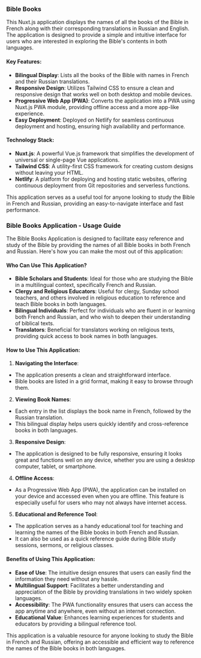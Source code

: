 ### Bible Books

This Nuxt.js application displays the names of all the books of the Bible in French along with their corresponding translations in Russian and English. The application is designed to provide a simple and intuitive interface for users who are interested in exploring the Bible's contents in both languages.

#### Key Features:

- **Bilingual Display**: Lists all the books of the Bible with names in French and their Russian translations.
- **Responsive Design**: Utilizes Tailwind CSS to ensure a clean and responsive design that works well on both desktop and mobile devices.
- **Progressive Web App (PWA)**: Converts the application into a PWA using Nuxt.js PWA module, providing offline access and a more app-like experience.
- **Easy Deployment**: Deployed on Netlify for seamless continuous deployment and hosting, ensuring high availability and performance.

#### Technology Stack:

- **Nuxt.js**: A powerful Vue.js framework that simplifies the development of universal or single-page Vue applications.
- **Tailwind CSS**: A utility-first CSS framework for creating custom designs without leaving your HTML.
- **Netlify**: A platform for deploying and hosting static websites, offering continuous deployment from Git repositories and serverless functions.

This application serves as a useful tool for anyone looking to study the Bible in French and Russian, providing an easy-to-navigate interface and fast performance.

### Bible Books Application - Usage Guide

The Bible Books Application is designed to facilitate easy reference and study of the Bible by providing the names of all Bible books in both French and Russian. Here's how you can make the most out of this application:

#### Who Can Use This Application?

- **Bible Scholars and Students**: Ideal for those who are studying the Bible in a multilingual context, specifically French and Russian.
- **Clergy and Religious Educators**: Useful for clergy, Sunday school teachers, and others involved in religious education to reference and teach Bible books in both languages.
- **Bilingual Individuals**: Perfect for individuals who are fluent in or learning both French and Russian, and who wish to deepen their understanding of biblical texts.
- **Translators**: Beneficial for translators working on religious texts, providing quick access to book names in both languages.

#### How to Use This Application:

1. **Navigating the Interface**:
  - The application presents a clean and straightforward interface.
  - Bible books are listed in a grid format, making it easy to browse through them.

2. **Viewing Book Names**:
  - Each entry in the list displays the book name in French, followed by the Russian translation.
  - This bilingual display helps users quickly identify and cross-reference books in both languages.

3. **Responsive Design**:
  - The application is designed to be fully responsive, ensuring it looks great and functions well on any device, whether you are using a desktop computer, tablet, or smartphone.

4. **Offline Access**:
  - As a Progressive Web App (PWA), the application can be installed on your device and accessed even when you are offline. This feature is especially useful for users who may not always have internet access.

5. **Educational and Reference Tool**:
  - The application serves as a handy educational tool for teaching and learning the names of the Bible books in both French and Russian.
  - It can also be used as a quick reference guide during Bible study sessions, sermons, or religious classes.

#### Benefits of Using This Application:

- **Ease of Use**: The intuitive design ensures that users can easily find the information they need without any hassle.
- **Multilingual Support**: Facilitates a better understanding and appreciation of the Bible by providing translations in two widely spoken languages.
- **Accessibility**: The PWA functionality ensures that users can access the app anytime and anywhere, even without an internet connection.
- **Educational Value**: Enhances learning experiences for students and educators by providing a bilingual reference tool.

This application is a valuable resource for anyone looking to study the Bible in French and Russian, offering an accessible and efficient way to reference the names of the Bible books in both languages.
